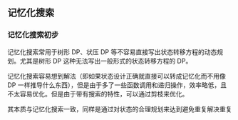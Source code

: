## 记忆化搜索

### 记忆化搜索初步

记忆化搜索常用于树形 DP、状压 DP 等不容易直接写出状态转移方程的动态规划。尤其是树形 DP 这种无法写出一般形式的状态转移方程的 DP。

记忆化搜索容易想到解法（即如果状态设计正确就直接可以转成记忆化而不用像 DP 一样推导什么东西），但是由于多了一些函数调用和递归操作，效率略低，且不太容易优化。但是由于带有搜索的特性，可以通过剪枝来优化。

其本质与记忆化搜索一致，同样是通过对状态的合理规划来达到避免重复解决重复
<!--stackedit_data:
eyJoaXN0b3J5IjpbMTg5MjEzNjQzNywtMTUxNDIyNDIzNSwtMT
U5MTkwODM1NywxOTI1MDA4NDc2LDEyMzA2NzAwNDAsNzkxMjIz
NzgyLDE1ODU3NjM4OSwtMTg3MTE3MTU3OV19
-->